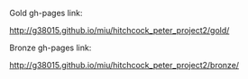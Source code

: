 Gold gh-pages link:

http://g38015.github.io/miu/hitchcock_peter_project2/gold/

Bronze gh-pages link:

http://g38015.github.io/miu/hitchcock_peter_project2/bronze/



